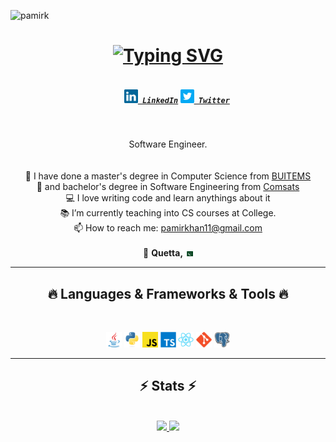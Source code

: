 <p align="left"> <img src="https://komarev.com/ghpvc/?username=pamirk&label=Profile%20views&color=ff69b4&style=flat" alt="pamirk" />



<h1 align="center">
<a href="https://git.io/typing-svg"><img src="https://readme-typing-svg.herokuapp.com?font=Fira+Code&duration=1000&pause=2001&color=6E58F7&background=FF000000&center=true&vCenter=true&multiline=true&repeat=false&width=435&height=70&lines=Hello+There!+%F0%9F%91%8B;I'm+Pamir+Khan" alt="Typing SVG" /></a>

</h1>

<h5 align="center"> 
  <code>
    <a href="https://www.linkedin.com/in/pamirkhan/" title="LinkedIn Profile"><img width="22" src="images/linkedin.svg"> LinkedIn</a></code>
  <code><a href="https://twitter.com/pamirkk" title="Twitter Profile"><img width="22" src="images/twitter.png"> Twitter</a></code>
</h5>

<br>
<p align="center">
  Software Engineer. <br /> 
  <br>  
   <br>
  🔬 I have done a master's degree in Computer Science from <a href="https://www.buitms.edu.pk/">BUITEMS</a>  <br>
  🔬 and bachelor's degree in Software Engineering from <a href="https://www.comsats.edu.pk/">Comsats</a>
  <br>
  💻 I love writing code and learn anythings about it
  <br>  
  📚 I’m currently teaching into CS courses at College.
  <br>
  📫 How to reach me: <a href="mailto: pamirkhan11@gmail.com">pamirkhan11@gmail.com</a>
  <br><br>
  📍 <b>Quetta, <img src="images/pakistan.svg" width="13"/></b>
</p>





<hr>
<h2 align="center">🔥 Languages & Frameworks & Tools  🔥</h2>
<br>
<p align="center">
    <code><img title="Java" height="25" src="images/java-original.svg"></code>
    <code><img title="Python" height="25" src="images/python-original.svg"></code>
    <code><img title="Javascript" height="25" src="images/javascript.svg"></code>
    <code><img title="Typescript" height="25" src="images/typescript.svg"></code>
    <code><img title="React" height="25" src="images/react-original.svg"></code>
    <code><img title="Git" height="25" src="images/git-original.svg"></code>
    <code><img title="PostgreSQL" height="25" src="images/postgresql.svg"></code>

</p>
<hr>

<h2 align="center">⚡ Stats ⚡</h2>
<br>

<div align=center>

<a href="https://github.com/pamirk">
<img height="165em" src="https://bad-apple-github-readme.vercel.app/api?show_bg=1&username=pamirk&show_icons=true&theme=gotham" />
</a>
<a href="https://github.com/pamirk">
<img height="165em" src="https://github-readme-streak-stats.herokuapp.com?user=pamirk&theme=buefy-dark&hide_border=true&border_radius=0&date_format=j%20M%5B%20Y%5D&background=0D1117&stroke=313F56&ring=601BDD&fire=2D5CDD&currStreakNum=2DB4DD&sideNums=1B96DD&sideLabels=077ADD&currStreakLabel=5C07DD" />
</a>

</div>
